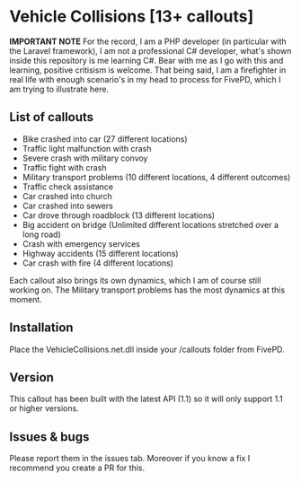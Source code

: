 # Vehicle Collisions [13+ callouts]

**IMPORTANT NOTE** For the record, I am a PHP developer (in particular with the Laravel framework), I am not a professional C# developer, what's shown inside this repository is me learning C#. Bear with me as I go with this and learning, positive critisism is welcome. That being said, I am a firefighter in real life with enough scenario's in my head to process for FivePD, which I am trying to illustrate here.

## List of callouts

* Bike crashed into car (27 different locations)
* Traffic light malfunction with crash
* Severe crash with military convoy
* Traffic fight with crash
* Military transport problems (10 different locations, 4 different outcomes)
* Traffic check assistance
* Car crashed into church
* Car crashed into sewers
* Car drove through roadblock (13 different locations)
* Big accident on bridge (Unlimited different locations stretched over a long road)
* Crash with emergency services
* Highway accidents (15 different locations)
* Car crash with fire (4 different locations)

Each callout also brings its own dynamics, which I am of course still working on. The Military transport problems has the most dynamics at this moment.

## Installation

Place the VehicleCollisions.net.dll inside your /callouts folder from FivePD.

## Version

This callout has been built with the latest API (1.1) so it will only support 1.1 or higher versions.

## Issues & bugs

Please report them in the issues tab. Moreover if you know a fix I recommend you create a PR for this.
